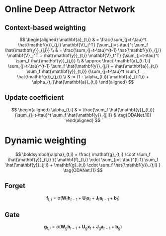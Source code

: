 # Online Deep Attractor Network

## Context-based weighting

$$
\begin{aligned}
            \mathbf{a}_{t,i} & =
            \frac{\sum_{j=t-\tau}^t \hat{\mathbf{y}}_{j,i} \mathbf{V}_j^T}
            {\sum_{j=t-\tau}^t \sum_f \hat{\mathbf{y}}_{j,i}}
            \\
            & =
            \frac{\sum_{j=t-\tau}^{t-1} \hat{\mathbf{y}}_{j,i} \mathbf{V}_j^T
            + \hat{\mathbf{y}}_{t,i} \mathbf{V}_t^T}
            {\sum_{j=t-\tau}^t \sum_f \hat{\mathbf{y}}_{j,i}}
            \\
            & \approx
            \frac{
            \mathbf{a}_{t-1,i} \sum_{j=t-\tau}^{t-1} \sum_f \hat{\mathbf{y}}_{j,i}
            + \hat{\mathbf{a}}_{t,i} \sum_f \hat{\mathbf{y}}_{t,i}}
            {\sum_{j=t-\tau}^t \sum_f \hat{\mathbf{y}}_{j,i}}
            \\
            & :=
            (1 - \alpha_{t,i}) \mathbf{a}_{t-1,i} + \alpha_{t,i}\hat{\mathbf{a}}_{t,i}
\end{aligned}
$$

## Update coefficient

$$
\begin{aligned}
            \alpha_{t,i} & =
            \frac{\sum_f \hat{\mathbf{y}}_{t,i}}
            {\sum_{j=t-\tau}^t \sum_f \hat{\mathbf{y}}_{j,i}} &
            \tag{ODANet.10}
\end{aligned}
$$

# Dynamic weighting
$$
\boldsymbol{\alpha}_{t,i} =
\frac{
    \mathbf{g}_{t,i} \cdot \sum_f \hat{\mathbf{y}}_{t,i}
}{
    \mathbf{f}_{t,i}
    \cdot
    \sum_{j=t-\tau}^{t-1} \sum_f \hat{\mathbf{y}}_{j,i}
    +
    \mathbf{g}_{t,i}
    \cdot
    \sum_f \hat{\mathbf{y}}_{t,i}
}
\tag{ODANet.11}
$$
## Forget
$$
    \mathbf{f}_{t,i} =
    \sigma(
    \mathbf{W}_\mathrm{f}
    \mathbf{h}_{t-1}
    +
    \mathbf{U}_\mathrm{f}
    \mathbf{x}_t
    +
    \mathbf{J}_\mathrm{f}
    \mathbf{a}_{t-1}
    +
    \mathbf{b}_\mathrm{f}
    )
$$
## Gate
$$
    \mathbf{g}_{t,i} =
    \sigma (
       \mathbf{W}_\mathrm{g}
        \mathbf{h}_{t-1}
        +
       \mathbf{U}_\mathrm{g}
        \mathbf{x}_t
        +
       \mathbf{J}_\mathrm{g}
        \mathbf{a}_{t-1}
        +
       \mathbf{b}_\mathrm{g}
    )
$$
